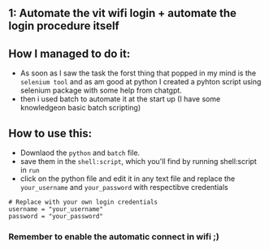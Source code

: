 

## 1: Automate the vit wifi login +  automate the login procedure itself
## How I managed to do it:
- As soon as I saw the task the forst thing that popped in my mind is the `selenium tool` and as am good at python I created a pyhton script using selenium package with some help from chatgpt.
- then i used batch to automate it at the start up (I have some knowledgeon basic batch scripting)

## How to use this:
- Downlaod the `python` and `batch` file.
- save them in the `shell:script`, which you'll find by running shell:script in `run`
- click on the python file and edit it in any text file and replace the `your_username` and `your_password` with respectibve credentials

 ```@python
# Replace with your own login credentials
username = "your_username"
password = "your_password"
```
### Remember to enable the automatic connect in wifi ;)


